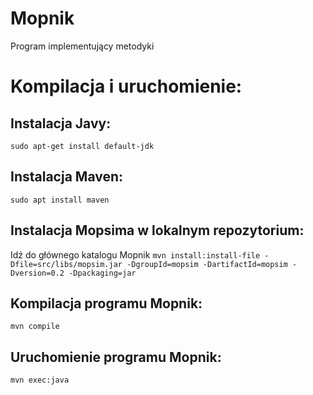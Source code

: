 # Mopnik
Program implementujący metodyki

# Kompilacja i uruchomienie:

## Instalacja Javy:
`sudo apt-get install default-jdk`

## Instalacja Maven:
`sudo apt install maven`

## Instalacja Mopsima w lokalnym repozytorium:

Idź do głównego katalogu Mopnik
`mvn install:install-file -Dfile=src/libs/mopsim.jar -DgroupId=mopsim -DartifactId=mopsim -Dversion=0.2 -Dpackaging=jar`

## Kompilacja programu Mopnik:
`mvn compile`

## Uruchomienie programu Mopnik:
`mvn exec:java`
